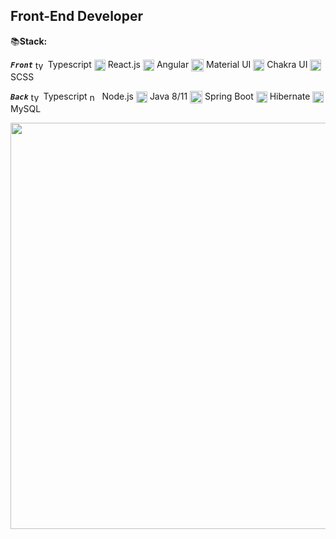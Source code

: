 ## Front-End Developer 
📚<b>Stack:</b>
<p>
  <code><strong><i>Front</i></strong></code>
  <img align="center" width=16px src="https://upload.wikimedia.org/wikipedia/commons/thumb/4/4c/Typescript_logo_2020.svg/512px-Typescript_logo_2020.svg.png" alt="typescript" title="Typescript"> Typescript
  <img align="center" width=18px src="https://upload.wikimedia.org/wikipedia/commons/thumb/4/47/React.svg/1200px-React.svg.png" alt="react"> React.js 
  <img align="center" width=18px src="https://angular.io/assets/images/logos/angularjs/AngularJS-Shield.svg" alt="angular"> Angular
  <img align="center" width=20px src="https://mui.com/static/logo.png" alt="material"> Material UI
  <img align="center" width=18px src="https://avatars.githubusercontent.com/u/54212428?s=280&v=4" alt="chakra"> Chakra UI
  <img align="center" width=18px src="https://sass-lang.com/assets/img/styleguide/seal-color-aef0354c.png" alt="scss"> SCSS
</p>
<p>
  <code><strong><i>Back</i></strong></code>
  <img align="center" width=16px src="https://upload.wikimedia.org/wikipedia/commons/thumb/4/4c/Typescript_logo_2020.svg/512px-Typescript_logo_2020.svg.png" alt="typescript"> Typescript
  <img align="center" width=16px src="https://seeklogo.com/images/N/nodejs-logo-FBE122E377-seeklogo.com.png" alt="node"> Node.js 
  <img align="center" width=18px src="https://cdn-icons-png.flaticon.com/512/226/226777.png" alt="java"> Java 8/11
  <img align="center" width=20px src="https://www.armadilloamarillo.com/wp-content/uploads/course-image.png" alt="spring boot"> Spring Boot
  <img align="center" width=18px src="https://cdn.freebiesupply.com/logos/large/2x/hibernate-logo-png-transparent.png" alt="hibernate"> Hibernate
  <img align="center" width=18px src="https://user-images.githubusercontent.com/87744767/155386269-9e77921b-7ea0-486b-b1a8-68d8fd49b9c7.png" alt="mysql"> MySQL
</p>
<p align="left">
  <img src="https://user-images.githubusercontent.com/87744767/155378652-91655425-e4c8-4768-8165-49d140354242.gif" width=650px>
</p>
